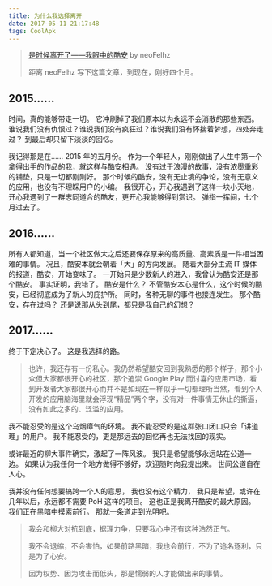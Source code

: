 ```yaml
---
title: 为什么我选择离开
date: 2017-05-11 21:17:48
tags: CoolApk
---
```


>  [是时候离开了——我眼中的酷安](https://blog.nfz.moe/archives/coolapk-in-my-mind.html) by neoFelhz
>
>  距离 neoFelhz 写下这篇文章，到现在，刚好四个月。

## 2015……
时间，真的能够带走一切。
它冲刷掉了我们原本以为永远不会消散的那些东西。
谁说我们没有仇恨过？谁说我们没有疯狂过？谁说我们没有怀揣着梦想，四处奔走过？
到最后却只留下淡淡的回忆。
<!-- more -->
我记得那是在…… 2015 年的五月份。
作为一个年轻人，刚刚做出了人生中第一个拿得出手的作品的我，就这样与酷安相遇。
没有过于浪漫的故事，没有浓墨重彩的铺垫，只是一切都刚刚好。
那个时候的酷安，没有无止境的争论，没有无意义的应用，也没有不理睬用户的小编。
我很开心，开心我遇到了这样一块小天地，开心我遇到了一群志同道合的酷友，更开心我能够得到赏识。
弹指一挥间，七个月过去了。
## 2016……
所有人都知道，当一个社区做大之后还要保存原来的高质量、高素质是一件相当困难的事情。
况且，酷安本就会朝着「大」的方向发展。
随着大部分主流 IT 媒体的报道，酷安，开始变味了。
一开始只是少数新人的进入，我曾认为酷安还是那个酷安。
事实证明，我错了。
酷安是什么？
不管酷安本心是什么，这个时候的酷安，已经彻底成为了新人的庇护所。
同时，各种无聊的事件也接连发生。
那个酷安，存在过吗？
还是说那从头到尾，都只是我自己的幻想？
## 2017……
终于下定决心了。
这是我选择的路。

> 也许，我还存有一份私心。我仍然希望酷安回到我熟悉的那个样子，那个小众但大家都很开心的社区，那个追崇 Google Play 而讨喜的应用市场，看到开发者大家都很开心而并不是如现在一样似乎一切都理所当然，看到个人开发的应用脑海里就会浮现“精品”两个字，没有对一件事情无休止的撕逼，没有如此之多的、泛滥的应用。

我不能忍受的是这个乌烟瘴气的环境。
我不能忍受的是这群张口闭口只会「讲道理」的用户。
我不能忍受的，更是那远去的回忆再也无法找回的现实。

或许最近的柳大事件确实，激起了一阵风波。
我只是希望能够永远站在公道一边。
如果认为我任何一个地方做得不够好，欢迎随时向我提出来。
世间公道自在人心。

我并没有任何想要搞跨一个人的意思，
我也没有这个精力，
我只是希望，或许在几年以后，永远都不需要 PoH 这样的项目。
这也正是我离开酷安的最大原因。
我们正在黑暗中摸索前行。
那就一条道走到光明吧。

>我会和柳大对抗到底，据理力争，只要我心中还有这种浩然正气。
>
>我不会退缩，不会害怕，如果前路黑暗，我也会前行，不为了追名逐利，只是为了心安。
>
>因为权势、因为攻击而低头，那是懦弱的人才能做出来的事情。
